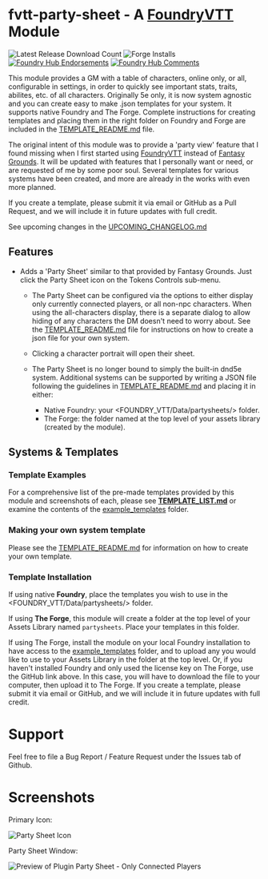 # fvtt-party-sheet - A [FoundryVTT](https://www.foundryvtt.com) Module
![Latest Release Download Count](https://img.shields.io/badge/dynamic/json?label=Downloads@latest&query=assets%5B1%5D.download_count&url=https%3A%2F%2Fapi.github.com%2Frepos%2FEddieDover%2Ffvtt-party-sheet%2Freleases%2Flatest)
![Forge Installs](https://img.shields.io/badge/dynamic/json?label=Forge%20Installs&query=package.installs&suffix=%25&url=https%3A%2F%2Fforge-vtt.com%2Fapi%2Fbazaar%2Fpackage%2Ffvtt-party-sheet&colorB=4aa94a)
[![Foundry Hub Endorsements](https://img.shields.io/endpoint?logoColor=white&url=https%3A%2F%2Fwww.foundryvtt-hub.com%2Fwp-json%2Fhubapi%2Fv1%2Fpackage%2Ffvtt-party-sheet%2Fshield%2Fendorsements)](https://www.foundryvtt-hub.com/package/fvtt-party-sheet/)
[![Foundry Hub Comments](https://img.shields.io/endpoint?logoColor=white&url=https%3A%2F%2Fwww.foundryvtt-hub.com%2Fwp-json%2Fhubapi%2Fv1%2Fpackage%2Ffvtt-party-sheet%2Fshield%2Fcomments)](https://www.foundryvtt-hub.com/package/fvtt-party-sheet/)

This module provides a GM with a table of characters, online only, or all, configurable in settings, in order to quickly see important stats, traits, abilites, etc. of all characters. Originally 5e only, it is now system agnostic and you can create easy to make .json templates for your system. It supports native Foundry and The Forge. Complete instructions for creating templates and placing them in the right folder on Foundry and Forge are included in the [TEMPLATE_README.md](TEMPLATE_README.md) file.

The original intent of this module was to provide a 'party view' feature that I found missing when I first started using [FoundryVTT](https://www.foundryvtt.com) instead of [Fantasy Grounds](https://www.fantasygrounds.com). It will be updated with features that I personally want or need, or are requested of me by some poor soul. Several templates for various systems have been created, and more are already in the works with even more planned.

If you create a template, please submit it via email or GitHub as a Pull Request, and we will include it in future updates with full credit.

See upcoming changes in the [UPCOMING_CHANGELOG.md](UPCOMING_CHANGELOG.md)

## Features
- Adds a 'Party Sheet' similar to that provided by Fantasy Grounds. Just click the Party Sheet icon on the Tokens Controls sub-menu.

  - The Party Sheet can be configured via the options to either display only currently connected players, or all non-npc characters. When using the all-characters display, there is a separate dialog to allow hiding of any characters the DM doesn't need to worry about. See the [TEMPLATE_README.md](TEMPLATE_README.md) file for instructions on how to create a json file for your own system.

  - Clicking a character portrait will open their sheet.

  - The Party Sheet is no longer bound to simply the built-in dnd5e system. Additional systems can be supported by writing a JSON file following the guidelines in [TEMPLATE_README.md](TEMPLATE_README.md) and placing it in either:

    - Native Foundry: your <FOUNDRY_VTT/Data/partysheets/> folder.
    - The Forge: the folder named <partysheets> at the top level of your assets library (created by the module).

## Systems & Templates

### Template Examples

For a comprehensive list of the pre-made templates provided by this module and screenshots of each, please see **[TEMPLATE_LIST.md](TEMPLATE_LIST.md)** or examine the contents of the [example_templates](https://github.com/EddieDover/fvtt-party-sheet/tree/main/example_templates) folder.

### Making your own system template

Please see the [TEMPLATE_README.md](TEMPLATE_README.md) for information on how to create your own template.

### Template Installation

If using native **Foundry**, place the templates you wish to use in the <FOUNDRY_VTT/Data/partysheets/> folder.

If using **The Forge**, this module will create a folder at the top level of your Assets Library named `partysheets`. Place your templates in this folder.

If using The Forge, install the module on your local Foundry installation to have access to the [example_templates](https://github.com/EddieDover/fvtt-party-sheet/tree/main/example_templates) folder, and to upload any you would like to use to your Assets Library in the <partysheets> folder at the top level. Or, if you haven't installed Foundry and only used the license key on The Forge, use the GitHub link above. In this case, you will have to download the file to your computer, then upload it to The Forge. If you create a template, please submit it via email or GitHub, and we will include it in future updates with full credit.

# Support

Feel free to file a Bug Report / Feature Request under the Issues tab of Github.

# Screenshots

Primary Icon:

![Party Sheet Icon](images/psi.png)

Party Sheet Window:

![Preview of Plugin Party Sheet - Only Connected Players](images/preview1.png)
